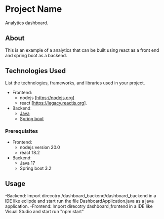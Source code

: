 # Project Name

Analytics dashboard.

## About

This is an example of a analytics that can be built using react as a front end and spring boot as a backend.

## Technologies Used

List the technologies, frameworks, and libraries used in your project.

- Frontend: 
  - nodejs [https://nodejs.org].
  - react [https://legacy.reactjs.org].
- Backend:
  - [Java](https://www.java.com/)
  - [Spring boot](https://spring.io/projects/spring-boot)


### Prerequisites

- Frontend: 
  - nodejs version 20.0
  - react 18.2
- Backend:
  - Java 17
  - Spring boot 3.2
  

## Usage

-Backend: Import direcotry /dashboard_backend/dashboard_backend  in a IDE like eclipde and start run the file DashboardApplication.java as a java application.
-Frontend: Import direcotry dashboard_frontend  in a IDE like Visual Studio and start run "npm start"

